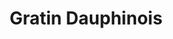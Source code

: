 ---
layout: recette
categories: [recettes]
hidden: false
lang: fr
title: Gratin Dauphinois
type: sel
pour: pour un petit gratin
ingredients: 
  - nom: pommes de terre
    qte: 1
    unite: dizaine
  - nom: lait
    qte: 1
    unite: L
  - nom: ail
    qte: 2
    unite: gousses
  - nom: oeufs
    qte: 2
  - nom: crème fraiche
    qte: 100
    unite: gr
  - nom: fromage rapé
    qte: 150
    unite: gr
preconditions:
  - Préchauffer le four à 200°C
  - Peler les pommes de terre et les couper en petits bouts / rondelles fines
  - Émincer l'ail
etapes:
  - label: Préparation
    details:
      - Mettre les pommes de terre dans le plat à gratin
      - Faire bouillir le lait avec la crème dans la marmite
      - Y ajouter les pommes de terre et l'ail
      - Saler et poivrer
      - Cuire 10 minutes à feu doux
      - Mettre les pommes de terre et une partie du lait (pour que ça arrive aux trois quarts du plat) dans le plat à gratin
      - Battre les oeufs dans un saladier
      - Ajouter le fromage rapé
      - Déposer ce mélange sur le plat à gratin
cuissonMinutes: 30
cuisson: 
  - 30 minutes à 200°C
  - Le dessus doit être bien gratiné
  - Vérifier la cuisson des pommes de terre avec un couteau
variantes:
  - label: Utiliser du Comté
    todo: false
  - label: Remplacer les pommes de terre par des patates douces et/ou courges
    todo: false
notes:
  - Il faut que les pommes de terre restent un peu fermes quand elles sortent de la marmite, c'est normal, elles finiront de cuire au four
  - Il doit y avoir suffisamment de lait pour recouvrir les pommes de terre, aussi, la marmite doit être suffisamment grande
  - Plus la crème est grasse meilleur le plat sera
---